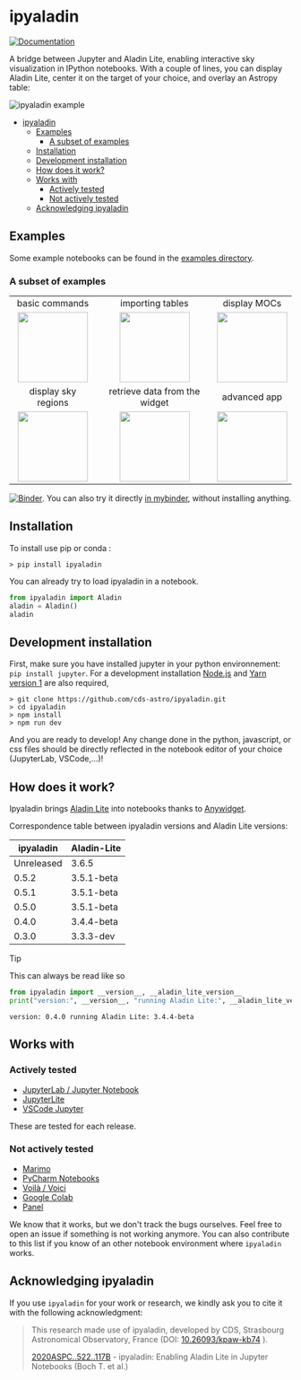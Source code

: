 # ipyaladin

[![Documentation](https://img.shields.io/badge/Documentation-gray?style=flat&link=https://cds-astro.github.io/ipyaladin/)](https://cds-astro.github.io/ipyaladin/)

A bridge between Jupyter and Aladin Lite, enabling interactive sky visualization in IPython notebooks.
With a couple of lines, you can display Aladin Lite, center it on the target of your choice, and overlay an Astropy table:

![ipyaladin example](assets/ipyaladin-screencast.gif)

- [ipyaladin](#ipyaladin)
  - [Examples](#examples)
    - [A subset of examples](#a-subset-of-examples)
  - [Installation](#installation)
  - [Development installation](#development-installation)
  - [How does it work?](#how-does-it-work)
  - [Works with](#works-with)
    - [Actively tested](#actively-tested)
    - [Not actively tested](#not-actively-tested)
  - [Acknowledging ipyaladin](#acknowledging-ipyaladin)

## Examples

Some example notebooks can be found in the [examples directory](examples).

### A subset of examples

<!-- Examples -->
<table><tbody>
<tr>
  <td align="center">basic commands</td>
  <td align="center">importing tables</td>
  <td align="center">display MOCs</td></tr><tr>
    <td align="center"><a href="https://cds-astro.github.io/ipyaladin/_collections/notebooks/02_Base_Commands.html">
      <img height="125" src="https://cds-astro.github.io/ipyaladin/_static/notebooks_thumbnails/02.png"></img></a></td>
    <td align="center"><a href="https://cds-astro.github.io/ipyaladin/_collections/notebooks/04_Importing_Tables.html">
      <img height="125" src="https://cds-astro.github.io/ipyaladin/_static/notebooks_thumbnails/04.png"></img></a></td>
    <td align="center"><a href="https://cds-astro.github.io/ipyaladin/_collections/notebooks/05_Display_a_MOC.html">
      <img height="125" src="https://cds-astro.github.io/ipyaladin/_static/notebooks_thumbnails/05.png"></img></a></td></tr><tr>
  <td align="center">display sky regions</td>
  <td align="center">retrieve data from the widget</td>
  <td align="center">advanced app</td></tr><tr>
    <td align="center"><a href="https://cds-astro.github.io/ipyaladin/_collections/notebooks/09_Displaying_Shapes.html">
      <img height="125" src="https://cds-astro.github.io/ipyaladin/_static/notebooks_thumbnails/09.png"></img></a></td>
    <td align="center"><a href="https://cds-astro.github.io/ipyaladin/_collections/notebooks/11_Extracting_information_from_the_view.html">
      <img height="125" src="https://cds-astro.github.io/ipyaladin/_static/notebooks_thumbnails/11.png"></img></a></td>
    <td align="center"><a href="https://cds-astro.github.io/ipyaladin/_collections/notebooks/10_Advanced-GUI.html">
      <img height="125" src="https://cds-astro.github.io/ipyaladin/_static/notebooks_thumbnails/10.png"></img></a></td></tr>
</tbody></table>
<!-- Examples -->

[![Binder](https://mybinder.org/badge_logo.svg)](https://mybinder.org/v2/gh/cds-astro/ipyaladin/master). You can also try it directly [in mybinder](https://mybinder.org/v2/gh/cds-astro/ipyaladin/master), without installing anything.

## Installation

To install use pip or conda :

```shell
> pip install ipyaladin
```

You can already try to load ipyaladin in a notebook.

```python
from ipyaladin import Aladin
aladin = Aladin()
aladin
```

## Development installation

First, make sure you have installed jupyter in your python environnement: `pip install jupyter`.
For a development installation [Node.js](https://nodejs.org) and [Yarn version 1](https://classic.yarnpkg.com/) are also required,

```shell
> git clone https://github.com/cds-astro/ipyaladin.git
> cd ipyaladin
> npm install
> npm run dev
```

And you are ready to develop! Any change done in the python, javascript, or css files should
be directly reflected in the notebook editor of your choice (JupyterLab, VSCode,...)!

## How does it work?

Ipyaladin brings [Aladin Lite](https://github.com/cds-astro/aladin-lite) into notebooks thanks to
[Anywidget](https://anywidget.dev/).

Correspondence table between ipyaladin versions and Aladin Lite versions:

| ipyaladin  | Aladin-Lite |
| ---------- | ----------- |
| Unreleased | 3.6.5       |
| 0.5.2      | 3.5.1-beta  |
| 0.5.1      | 3.5.1-beta  |
| 0.5.0      | 3.5.1-beta  |
| 0.4.0      | 3.4.4-beta  |
| 0.3.0      | 3.3.3-dev   |

> [!TIP]
> This can always be read like so
>
> ```python
> from ipyaladin import __version__, __aladin_lite_version__
> print("version:", __version__, "running Aladin Lite:", __aladin_lite_version__)
> ```
>
> ```
> version: 0.4.0 running Aladin Lite: 3.4.4-beta
> ```

## Works with

### Actively tested

- [JupyterLab / Jupyter Notebook](https://jupyter.org/)
- [JupyterLite](https://jupyterlite.readthedocs.io/en/stable/)
- [VSCode Jupyter](https://github.com/microsoft/vscode-jupyter)

These are tested for each release.

### Not actively tested

- [Marimo](https://marimo.io/)
- [PyCharm Notebooks](https://www.jetbrains.com/help/pycharm/jupyter-notebook-support.html)
- [Voilà / Voici](https://github.com/voila-dashboards)
- [Google Colab](https://colab.research.google.com/)
- [Panel](https://panel.holoviz.org/)

We know that it works, but we don't track the bugs ourselves. Feel free to open an issue if something is not working anymore. You can also contribute to this list if you know of an other notebook environment where `ipyaladin` works.

## Acknowledging ipyaladin

If you use `ipyaladin` for your work or research, we kindly ask you to cite it with the following acknowledgment:

> This research made use of ipyaladin, developed by CDS, Strasbourg Astronomical Observatory, France (DOI: [10.26093/kpaw-kb74](https://doi.org/10.26093/kpaw-kb74) ).
>
> [2020ASPC..522..117B](https://ui.adsabs.harvard.edu/abs/2020ASPC..522..117B) - ipyaladin: Enabling Aladin Lite in Jupyter Notebooks (Boch T. et al.)
